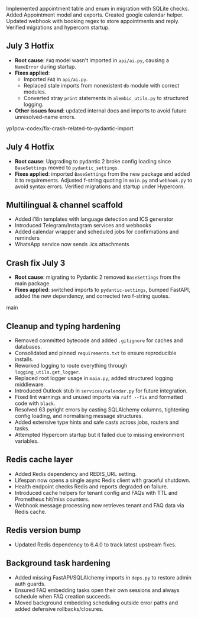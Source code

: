 Implemented appointment table and enum in migration with SQLite checks. Added Appointment model and exports. Created google calendar helper. Updated webhook with booking regex to store appointments and reply. Verified migrations and hypercorn startup.

## July 3 Hotfix
- **Root cause**: `FAQ` model wasn't imported in `api/ai.py`, causing a `NameError` during startup.
- **Fixes applied**:
  - Imported `FAQ` in `api/ai.py`.
  - Replaced stale imports from nonexistent `db` module with correct modules.
  - Converted stray `print` statements in `alembic_utils.py` to structured logging.
- **Other issues found**: updated internal docs and imports to avoid future unresolved-name errors.

yp1pcw-codex/fix-crash-related-to-pydantic-import

## July 4 Hotfix
- **Root cause**: Upgrading to pydantic 2 broke config loading since `BaseSettings` moved to `pydantic_settings`.
- **Fixes applied**: imported `BaseSettings` from the new package and added it to requirements. Adjusted f-string quoting in `main.py` and `webhook.py` to avoid syntax errors. Verified migrations and startup under Hypercorn.

## Multilingual & channel scaffold
- Added i18n templates with language detection and ICS generator
- Introduced Telegram/Instagram services and webhooks
- Added calendar wrapper and scheduled jobs for confirmations and reminders
- WhatsApp service now sends .ics attachments

## Crash fix July 3
- **Root cause**: migrating to Pydantic 2 removed `BaseSettings` from the main package.
- **Fixes applied**: switched imports to `pydantic-settings`, bumped FastAPI, added the new dependency, and corrected two f-string quotes.

 main

## Cleanup and typing hardening
- Removed committed bytecode and added `.gitignore` for caches and databases.
- Consolidated and pinned `requirements.txt` to ensure reproducible installs.
- Reworked logging to route everything through `logging_utils.get_logger`.
- Replaced root logger usage in `main.py`; added structured logging middleware.
- Introduced Outlook stub in `services/calendar.py` for future integration.
- Fixed lint warnings and unused imports via `ruff --fix` and formatted code with `black`.
- Resolved 63 pyright errors by casting SQLAlchemy columns, tightening config loading, and normalising message structures.
- Added extensive type hints and safe casts across jobs, routers and tasks.
- Attempted Hypercorn startup but it failed due to missing environment variables.

## Redis cache layer
- Added Redis dependency and REDIS_URL setting.
- Lifespan now opens a single async Redis client with graceful shutdown.
- Health endpoint checks Redis and reports degraded on failure.
- Introduced cache helpers for tenant config and FAQs with TTL and Prometheus hit/miss counters.
- Webhook message processing now retrieves tenant and FAQ data via Redis cache.

## Redis version bump
- Updated Redis dependency to 6.4.0 to track latest upstream fixes.

## Background task hardening
- Added missing FastAPI/SQLAlchemy imports in `deps.py` to restore admin auth guards.
- Ensured FAQ embedding tasks open their own sessions and always schedule when FAQ creation succeeds.
- Moved background embedding scheduling outside error paths and added defensive rollbacks/closures.

